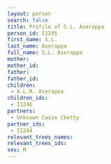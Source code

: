 ```yaml
---
layout: person
search: false
title: Profile of S.L. Aserappa
person_id: I1245
first_name: S.L.
last_name: Aserappa
full_name: S.L. Aserappa
mother: 
mother_id: 
father: 
father_id: 
children:
 - A.L.R. Aserappa
children_ids:
 - I1246
partners:
 - Unknown Casie Chetty
partner_ids:
 - I1244
relevant_trees_names:
relevant_trees_ids:
sex: M
---
```


